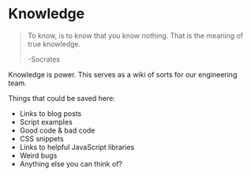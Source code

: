 Knowledge
==========

> To know, is to know that you know nothing. That is the meaning of true knowledge.
>
> -Socrates

Knowledge is power. This serves as a wiki of sorts for our engineering team.

Things that could be saved here:

- Links to blog posts
- Script examples
- Good code & bad code
- CSS snippets
- Links to helpful JavaScript libraries
- Weird bugs
- Anything else you can think of?
